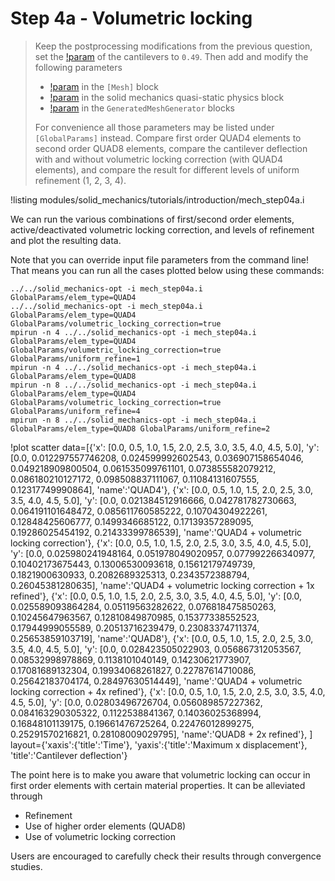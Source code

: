 # Step 4a - Volumetric locking

> Keep the postprocessing modifications from the previous question, set the
> [!param](/Materials/ComputeIsotropicElasticityTensor/poissons_ratio) of the
> cantilevers to `0.49`. Then add and modify the following parameters
>
> - [!param](/Mesh/uniform_refine) in the `[Mesh]` block
> - [!param](/Physics/SolidMechanics/QuasiStatic/QuasiStaticSolidMechanicsPhysics/volumetric_locking_correction) in the solid mechanics quasi-static physics block
> - [!param](/Mesh/GeneratedMeshGenerator/elem_type) in the `GeneratedMeshGenerator` blocks
>
> For convenience all those parameters may be listed under `[GlobalParams]`
> instead. Compare first order QUAD4 elements to second order QUAD8 elements,
> compare the cantilever deflection with and without volumetric locking
> correction (with QUAD4 elements), and compare the result for different levels
> of uniform refinement (1, 2, 3, 4).

!listing modules/solid_mechanics/tutorials/introduction/mech_step04a.i

We can run the various combinations of first/second order elements,
active/deactivated volumetric locking correction, and levels of refinement
and plot the resulting data.

Note that you can override input file parameters from the command line! That means you can run all the cases plotted below using these commands:

```
../../solid_mechanics-opt -i mech_step04a.i GlobalParams/elem_type=QUAD4
../../solid_mechanics-opt -i mech_step04a.i GlobalParams/elem_type=QUAD4 GlobalParams/volumetric_locking_correction=true
mpirun -n 4 ../../solid_mechanics-opt -i mech_step04a.i GlobalParams/elem_type=QUAD4 GlobalParams/volumetric_locking_correction=true GlobalParams/uniform_refine=1
mpirun -n 4 ../../solid_mechanics-opt -i mech_step04a.i GlobalParams/elem_type=QUAD8
mpirun -n 8 ../../solid_mechanics-opt -i mech_step04a.i GlobalParams/elem_type=QUAD4 GlobalParams/volumetric_locking_correction=true GlobalParams/uniform_refine=4
mpirun -n 8 ../../solid_mechanics-opt -i mech_step04a.i GlobalParams/elem_type=QUAD8 GlobalParams/uniform_refine=2
```

!plot scatter data=[{'x': [0.0, 0.5, 1.0, 1.5, 2.0, 2.5, 3.0, 3.5, 4.0, 4.5, 5.0],
                     'y': [0.0, 0.012297557746208, 0.024599992602543, 0.036907158654046, 0.049218909800504, 0.061535099761101, 0.073855582079212, 0.086180210127172, 0.098508837111067, 0.11084131607555, 0.12317749990864],
                     'name':'QUAD4'},
                    {'x': [0.0, 0.5, 1.0, 1.5, 2.0, 2.5, 3.0, 3.5, 4.0, 4.5, 5.0],
                     'y': [0.0, 0.021384512916666, 0.042781782730663, 0.064191101648472, 0.085611760585222, 0.10704304922261, 0.12848425606777, 0.1499346685122, 0.17139357289095, 0.19286025454192, 0.21433399786539],
                     'name':'QUAD4 + volumetric locking correction'},
                    {'x':  [0.0, 0.5, 1.0, 1.5, 2.0, 2.5, 3.0, 3.5, 4.0, 4.5, 5.0],
                     'y':  [0.0, 0.025980241948164, 0.051978049020957, 0.077992266340977, 0.10402173675443, 0.13006530093618, 0.15612179749739, 0.1821900630933, 0.2082689325313, 0.2343572388794, 0.26045381280635],
                     'name':'QUAD4 + volumetric locking correction + 1x refined'},
                    {'x':  [0.0, 0.5, 1.0, 1.5, 2.0, 2.5, 3.0, 3.5, 4.0, 4.5, 5.0],
                     'y':  [0.0, 0.025589093864284, 0.05119563282622, 0.076818475850263, 0.10245647963567, 0.12810849870985, 0.15377338552523, 0.17944999055589, 0.20513716239479, 0.23083374711374, 0.25653859103719],
                     'name':'QUAD8'},
                    {'x': [0.0, 0.5, 1.0, 1.5, 2.0, 2.5, 3.0, 3.5, 4.0, 4.5, 5.0],
                     'y': [0.0, 0.028423505022903, 0.056867312053567, 0.08532998978869, 0.1138101040149, 0.14230621773907, 0.17081689132304, 0.19934068261827, 0.22787614710086, 0.25642183704174, 0.28497630514449],
                     'name':'QUAD4 + volumetric locking correction + 4x refined'},
                    {'x':  [0.0, 0.5, 1.0, 1.5, 2.0, 2.5, 3.0, 3.5, 4.0, 4.5, 5.0],
                     'y':  [0.0, 0.02803496726704, 0.056089857227362, 0.084163290305322, 0.1122538841367, 0.14036025368994, 0.16848101139175, 0.19661476725264, 0.22476012899275, 0.25291570216821, 0.28108009029795],
                      'name':'QUAD8 + 2x refined'},
                     ]
              layout={'xaxis':{'title':'Time'},
                      'yaxis':{'title':'Maximum x displacement'},
                      'title':'Cantilever deflection'}

The point here is to make you aware that volumetric locking can occur in first
order elements with certain material properties. It can be alleviated through

- Refinement
- Use of higher order elements (QUAD8)
- Use of volumetric locking correction

Users are encouraged to carefully check their results through convergence
studies.
